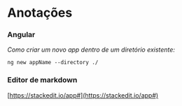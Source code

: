 # Anotações

### Angular
_Como criar um novo app dentro de um diretório existente:_
```
ng new appName --directory ./
```
### Editor de markdown
[https://stackedit.io/app#](https://stackedit.io/app#)